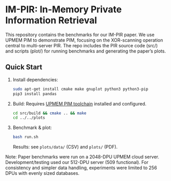 

# IM-PIR: In-Memory Private Information Retrieval
This repository contains the benchmarks for our IM-PIR paper.
We use UPMEM PIM to demonstrate PIM, focusing on the XOR-scanning operation central to multi-server PIR.
The repo includes the PIR source code (src/) and scripts (plot/) for running benchmarks and generating the paper’s plots.

## Quick Start

1. Install dependencies:
   ```bash
   sudo apt-get install cmake make gnuplot python3 python3-pip
   pip3 install pandas
   ```
2. Build:
   Requires [UPMEM PIM toolchain](https://sdk.upmem.com/stable/index.html) installed and configured.
   
   ```bash
   cd src/build && cmake .. && make
   cd ../../plots
   ```
3. Benchmark & plot:
   ```bash
   bash run.sh
   ```
   Results: see `plots/data/` (CSV) and `plots/` (PDF).

Note: Paper benchmarks were run on a 2048-DPU UPMEM cloud server. 
Development/testing used our 512-DPU server (509 functional). 
For consistency and simpler data handling, experiments were limited to 256 DPUs with evenly sized databases.